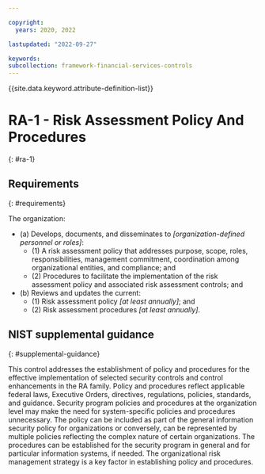 ```yaml
---

copyright:
  years: 2020, 2022

lastupdated: "2022-09-27"

keywords: 
subcollection: framework-financial-services-controls
---
```


{{site.data.keyword.attribute-definition-list}}

         
# RA-1 - Risk Assessment Policy And Procedures
{: #ra-1}

## Requirements
{: #requirements}

The organization:

- (a) Develops, documents, and disseminates to _[organization-defined personnel or roles]_:
    - (1) A risk assessment policy that addresses purpose, scope, roles, responsibilities, management commitment, coordination among organizational entities, and compliance; and
    - (2) Procedures to facilitate the implementation of the risk assessment policy and associated risk assessment controls; and
- (b) Reviews and updates the current:
    - (1) Risk assessment policy _[at least annually]_; and
    - (2) Risk assessment procedures _[at least annually]_.

## NIST supplemental guidance
{: #supplemental-guidance}

This control addresses the establishment of policy and procedures for the effective implementation of selected security controls and control enhancements in the RA family. Policy and procedures reflect applicable federal laws, Executive Orders, directives, regulations, policies, standards, and guidance. Security program policies and procedures at the organization level may make the need for system-specific policies and procedures unnecessary. The policy can be included as part of the general information security policy for organizations or conversely, can be represented by multiple policies reflecting the complex nature of certain organizations. The procedures can be established for the security program in general and for particular information systems, if needed. The organizational risk management strategy is a key factor in establishing policy and procedures.



